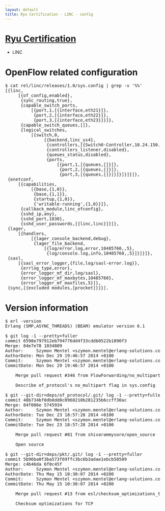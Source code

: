 ```yaml
---
layout: default
title: Ryu Certification - LINC - config
---
```

# [Ryu Certification](http://osrg.github.io/ryu/certification.html)
* LINC

# OpenFlow related configuration
<pre>
$ cat rel/linc/releases/1.0/sys.config | grep -v '%%'
[{linc,
     [{of_config,enabled},
      {sync_routing,true},
      {capable_switch_ports,
          [{port,1,[{interface,eth21}]},
           {port,2,[{interface,eth22}]},
           {port,3,[{interface,eth23}]}]},
      {capable_switch_queues,[]},
      {logical_switches,
          [{switch,0,
               [{backend,linc_us4},
                {controllers,[{Switch0-Controller,10.24.150.30,6633,tcp}]},
                {controllers_listener,disabled},
                {queues_status,disabled},
                {ports,
                    [{port,1,[{queues,[]}]},
                     {port,2,[{queues,[]}]},
                     {port,3,[{queues,[]}]}]}]}]}]},
 {enetconf,
     [{capabilities,
          [{base,{1,0}},
           {base,{1,1}},
           {startup,{1,0}},
           {'writable-running',{1,0}}]},
      {callback_module,linc_ofconfig},
      {sshd_ip,any},
      {sshd_port,1830},
      {sshd_user_passwords,[{linc,linc}]}]},
 {lager,
     [{handlers,
          [{lager_console_backend,debug},
           {lager_file_backend,
               [{log/error.log,error,10485760,,5},
                {log/console.log,info,10485760,,5}]}]}]},
 {sasl,
     [{sasl_error_logger,{file,log/sasl-error.log}},
      {errlog_type,error},
      {error_logger_mf_dir,log/sasl},
      {error_logger_mf_maxbytes,10485760},
      {error_logger_mf_maxfiles,5}]},
 {sync,[{excluded_modules,[procket]}]}].
</pre>

# Version information
<pre>
$ erl -version
Erlang (SMP,ASYNC_THREADS) (BEAM) emulator version 6.1

$ git log -1 --pretty=fuller
commit 6598e797912eb794776dd4f33cddb0522b1890f3
Merge: 84e7e78 1034809
Author:     Szymon Mentel &lt;szymon.mentel@erlang-solutions.com&gt;
AuthorDate: Mon Dec 29 19:46:57 2014 +0100
Commit:     Szymon Mentel &lt;szymon.mentel@erlang-solutions.com&gt;
CommitDate: Mon Dec 29 19:46:57 2014 +0100

    Merge pull request #346 from FlowForwarding/no_multipart
    
    Describe of_protocol's no_multipart flag in sys.config

$ git --git-dir=deps/of_protocol/.git/ log -1 --pretty=fuller
commit 48b734bf0db0dd0c0960210b281235b6ccff30ac
Merge: 84f086e 5745934
Author:     Szymon Mentel &lt;szymon.mentel@erlang-solutions.com&gt;
AuthorDate: Tue Dec 23 18:57:28 2014 +0100
Commit:     Szymon Mentel &lt;szymon.mentel@erlang-solutions.com&gt;
CommitDate: Tue Dec 23 18:57:28 2014 +0100

    Merge pull request #81 from shivarammysore/open_source
    
    Open source

$ git --git-dir=deps/pkt/.git/ log -1 --pretty=fuller
commit 5b96ba0f3ba573f69ffc3bc6b3adae1ebcb58509
Merge: c4b46da 6f0c45f
Author:     Szymon Mentel &lt;szymon.mentel@erlang-solutions.com&gt;
AuthorDate: Thu May 15 10:30:07 2014 +0200
Commit:     Szymon Mentel &lt;szymon.mentel@erlang-solutions.com&gt;
CommitDate: Thu May 15 10:30:07 2014 +0200

    Merge pull request #13 from esl/checksum_optimizations_tcp
    
    Checksum optimizations for TCP
</pre>
